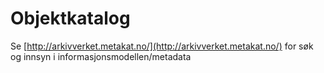 # Objektkatalog

Se [http://arkivverket.metakat.no/](http://arkivverket.metakat.no/)
for søk og innsyn i informasjonsmodellen/metadata
